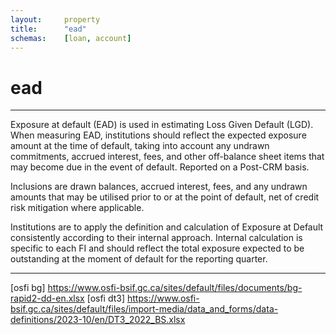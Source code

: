 ```yaml
---
layout:     property
title:      "ead"
schemas:    [loan, account]
---
```


# ead

---

Exposure at default (EAD) is used in estimating Loss Given Default (LGD). When measuring EAD, institutions should reflect the expected exposure amount at the time of default, taking into account any undrawn commitments, accrued interest, fees, and other off-balance sheet items that may become due in the event of default. Reported on a Post-CRM basis.

Inclusions are drawn balances, accrued interest, fees, and any undrawn amounts that may be utilised prior to or at the point of default, net of credit risk mitigation where applicable.

Institutions are to apply the definition and calculation of Exposure at Default consistently according to their internal approach. Internal calculation is specific to each FI and should reflect the total exposure expected to be outstanding at the moment of default for the reporting quarter.

---

[osfi bg] https://www.osfi-bsif.gc.ca/sites/default/files/documents/bg-rapid2-dd-en.xlsx
[osfi dt3] https://www.osfi-bsif.gc.ca/sites/default/files/import-media/data_and_forms/data-definitions/2023-10/en/DT3_2022_BS.xlsx